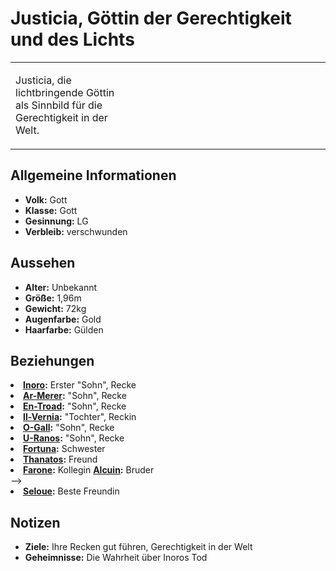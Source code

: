 # Justicia, Göttin der Gerechtigkeit und des Lichts

<table>
<tr><td>
<p>
Justicia, die lichtbringende Göttin als Sinnbild für die Gerechtigkeit in der Welt.
</p>

</td><td width="300">
<!-- Edit here -->
<img src="justicia.png" alt="" />
</td></tr>
</table>

## Allgemeine Informationen

- **Volk:** Gott
- **Klasse:** Gott
- **Gesinnung:** LG
- **Verbleib:** verschwunden

## Aussehen

- **Alter:** Unbekannt
- **Größe:** 1,96m
- **Gewicht:** 72kg
- **Augenfarbe:** Gold
- **Haarfarbe:** Gülden

<!-- - **Maße:** 100/85-70-90 -->

## Beziehungen

<list columns="3">
<li>
<b><a href="Inoro.md">Inoro</a>:</b> Erster "Sohn", Recke
</li>
<li>
<b><a href="Ar-Merer.md">Ar-Merer</a>:</b> "Sohn", Recke
</li>
<li>
<b><a href="En-Troad.md">En-Troad</a>:</b> "Sohn", Recke
</li>
<li>
<b><a href="Il-Vernia.md">Il-Vernia</a>:</b> "Tochter", Reckin
</li>
<li>
<b><a href="O-Gall.md">O-Gall</a>:</b> "Sohn", Recke
</li>
<li>
<b><a href="U-Ranos.md">U-Ranos</a>:</b> "Sohn", Recke
</li>
<li>
<b><a href="Fortuna.md">Fortuna</a>:</b> Schwester 
</li>
<li>
<b><a href="Thanatos.md">Thanatos</a>:</b> Freund
</li>
<li>
<b><a href="Farone.md">Farone</a>:</b> Kollegin
</li<!--
<li>
<b><a href="Alcuin.md">Alcuin</a>:</b> Bruder
</li>
-->
<li>
<b><a href="Seloue.md">Seloue</a>:</b> Beste Freundin
</li>
</list>

## Notizen

- **Ziele:** Ihre Recken gut führen, Gerechtigkeit in der Welt
- **Geheimnisse:** Die Wahrheit über Inoros Tod